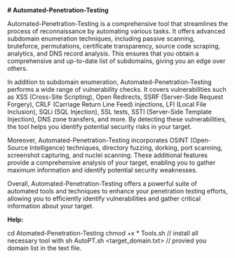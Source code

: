 **# Automated-Penetration-Testing**

Automated-Penetration-Testing is a comprehensive tool that streamlines the process of reconnaissance by automating various tasks. It offers advanced subdomain enumeration techniques, including passive scanning, bruteforce, permutations, certificate transparency, source code scraping, analytics, and DNS record analysis. This ensures that you obtain a comprehensive and up-to-date list of subdomains, giving you an edge over others.

In addition to subdomain enumeration, Automated-Penetration-Testing performs a wide range of vulnerability checks. It covers vulnerabilities such as XSS (Cross-Site Scripting), Open Redirects, SSRF (Server-Side Request Forgery), CRLF (Carriage Return Line Feed) injections, LFI (Local File Inclusion), SQLi (SQL Injection), SSL tests, SSTI (Server-Side Template Injection), DNS zone transfers, and more. By detecting these vulnerabilities, the tool helps you identify potential security risks in your target.

Moreover, Automated-Penetration-Testing incorporates OSINT (Open-Source Intelligence) techniques, directory fuzzing, dorking, port scanning, screenshot capturing, and nuclei scanning. These additional features provide a comprehensive analysis of your target, enabling you to gather maximum information and identify potential security weaknesses.

Overall, Automated-Penetration-Testing offers a powerful suite of automated tools and techniques to enhance your penetration testing efforts, allowing you to efficiently identify vulnerabilities and gather critical information about your target.

**Help:**

cd Atomated-Penetration-Testing
chmod +x *
Tools.sh // install all necessary tool with sh
AutoPT.sh <target_domain.txt> // provied you domain list in the text file.
